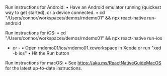 Run instructions for Android:
  • Have an Android emulator running (quickest way to get started), or a device connected.
  • cd "/Users/connor/workspaces/demos/rndemo01" && npx react-native run-android

Run instructions for iOS:
  • cd "/Users/connor/workspaces/demos/rndemo01" && npx react-native run-ios
  - or -
  • Open rndemo01/ios/rndemo01.xcworkspace in Xcode or run "xed -b ios"
  • Hit the Run button
  
Run instructions for macOS:
  • See https://aka.ms/ReactNativeGuideMacOS for the latest up-to-date instructions.